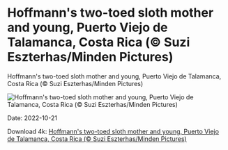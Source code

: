 # Hoffmann's two-toed sloth mother and young, Puerto Viejo de Talamanca, Costa Rica (© Suzi Eszterhas/Minden Pictures)

Hoffmann's two-toed sloth mother and young, Puerto Viejo de Talamanca, Costa Rica (© Suzi Eszterhas/Minden Pictures)

![Hoffmann's two-toed sloth mother and young, Puerto Viejo de Talamanca, Costa Rica (© Suzi Eszterhas/Minden Pictures)](https://bing.com/th?id=OHR.SlothDay_EN-US8418438094_UHD.jpg&w=1024&h=576)

Date: 2022-10-21

Download 4k: [Hoffmann's two-toed sloth mother and young, Puerto Viejo de Talamanca, Costa Rica (© Suzi Eszterhas/Minden Pictures)](https://bing.com/th?id=OHR.SlothDay_EN-US8418438094_UHD.jpg)

